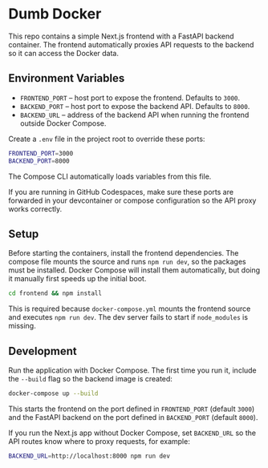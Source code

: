 # Dumb Docker

This repo contains a simple Next.js frontend with a FastAPI backend container. The frontend automatically
proxies API requests to the backend so it can access the Docker data.

## Environment Variables
- `FRONTEND_PORT` – host port to expose the frontend. Defaults to `3000`.
- `BACKEND_PORT` – host port to expose the backend API. Defaults to `8000`.
- `BACKEND_URL` – address of the backend API when running the frontend
  outside Docker Compose.

Create a `.env` file in the project root to override these ports:

```bash
FRONTEND_PORT=3000
BACKEND_PORT=8000
```
The Compose CLI automatically loads variables from this file.

If you are running in GitHub Codespaces, make sure these ports are forwarded in your devcontainer or compose configuration so the API proxy works correctly.

## Setup

Before starting the containers, install the frontend dependencies. The compose file mounts the source and runs `npm run dev`, so the packages must be installed. Docker Compose will install them automatically, but doing it manually first speeds up the initial boot.

```bash
cd frontend && npm install
```

This is required because `docker-compose.yml` mounts the frontend source and
executes `npm run dev`. The dev server fails to start if `node_modules` is
missing.

## Development

Run the application with Docker Compose. The first time you run it, include the
`--build` flag so the backend image is created:

```bash
docker-compose up --build
```

This starts the frontend on the port defined in `FRONTEND_PORT` (default `3000`)
and the FastAPI backend on the port defined in `BACKEND_PORT` (default `8000`).

If you run the Next.js app without Docker Compose, set `BACKEND_URL` so the API
routes know where to proxy requests, for example:

```bash
BACKEND_URL=http://localhost:8000 npm run dev
```

